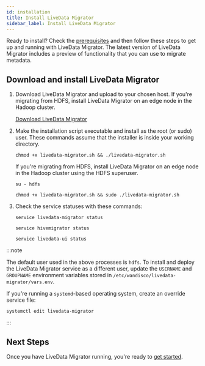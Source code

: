 ```yaml
---
id: installation
title: Install LiveData Migrator
sidebar_label: Install LiveData Migrator
---
```


Ready to install? Check the [prerequisites](./prereqs.md) and then follow these steps to get up and running with LiveData Migrator. The latest version of LiveData Migrator includes a preview of functionality that you can use to migrate metadata.

## Download and install LiveData Migrator

1. Download LiveData Migrator and upload to your chosen host. If you're migrating from HDFS, install LiveData Migrator on an edge node in the Hadoop cluster.

   <div class="download">
   <a href="https://www2.wandisco.com/ldm-trial">Download LiveData Migrator</a>
   </div>

1. Make the installation script executable and install as the root (or sudo) user. These commands assume that the installer is inside your working directory.

   ```text
   chmod +x livedata-migrator.sh && ./livedata-migrator.sh
   ```

   If you're migrating from HDFS, install LiveData Migrator on an edge node in the Hadoop cluster using the HDFS superuser.

   ```text title="Example for HDFS superuser"
   su - hdfs

   chmod +x livedata-migrator.sh && sudo ./livedata-migrator.sh
   ```

1. Check the service statuses with these commands:

   ```text
   service livedata-migrator status
   ```

   ```text
   service hivemigrator status
   ```

   ```text
   service livedata-ui status
   ```

:::note

   The default user used in the above processes is `hdfs`. To install and deploy the LiveData Migrator service as a different user, update the `USERNAME` and `GROUPNAME` environment variables stored in `/etc/wandisco/livedata-migrator/vars.env`.

   If you're running a `systemd`-based operating system, create an override service file:

   `systemctl edit livedata-migrator`

:::

## Next Steps

Once you have LiveData Migrator running, you're ready to [get started](./get-started.md).
